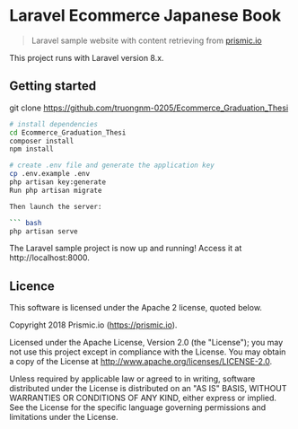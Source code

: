 # Laravel Ecommerce Japanese Book

> Laravel sample website with content retrieving from [prismic.io](https://prismic.io)

This project runs with Laravel version 8.x.

## Getting started
git clone https://github.com/truongnm-0205/Ecommerce_Graduation_Thesi

``` bash
# install dependencies
cd Ecommerce_Graduation_Thesi
composer install
npm install

# create .env file and generate the application key
cp .env.example .env
php artisan key:generate
Run php artisan migrate

Then launch the server:

``` bash
php artisan serve
```

The Laravel sample project is now up and running! Access it at http://localhost:8000.

## Licence

This software is licensed under the Apache 2 license, quoted below.

Copyright 2018 Prismic.io (https://prismic.io).

Licensed under the Apache License, Version 2.0 (the "License"); you may not use this project except in compliance with the License. You may obtain a copy of the License at http://www.apache.org/licenses/LICENSE-2.0.

Unless required by applicable law or agreed to in writing, software distributed under the License is distributed on an "AS IS" BASIS, WITHOUT WARRANTIES OR CONDITIONS OF ANY KIND, either express or implied. See the License for the specific language governing permissions and limitations under the License.

